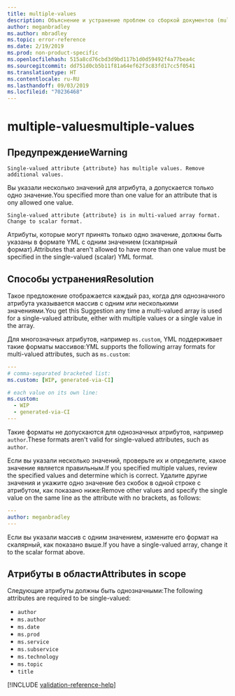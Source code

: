 ```yaml
---
title: multiple-values
description: Объяснение и устранение проблем со сборкой документов (multiple-values)
author: meganbradley
ms.author: mbradley
ms.topic: error-reference
ms.date: 2/19/2019
ms.prod: non-product-specific
ms.openlocfilehash: 515a8cd76cbd3d9bd117b1d0d59492f4a77bea4c
ms.sourcegitcommit: dd751d0cb5b11f81a64ef62f3c83fd17cc5f0541
ms.translationtype: HT
ms.contentlocale: ru-RU
ms.lasthandoff: 09/03/2019
ms.locfileid: "70236468"
---
```

# <a name="multiple-values"></a><span data-ttu-id="c7e41-103">multiple-values</span><span class="sxs-lookup"><span data-stu-id="c7e41-103">multiple-values</span></span>

## <a name="warning"></a><span data-ttu-id="c7e41-104">Предупреждение</span><span class="sxs-lookup"><span data-stu-id="c7e41-104">Warning</span></span>

`Single-valued attribute {attribute} has multiple values. Remove additional values.`

<span data-ttu-id="c7e41-105">Вы указали несколько значений для атрибута, а допускается только одно значение.</span><span class="sxs-lookup"><span data-stu-id="c7e41-105">You specified more than one value for an attribute that is ony allowed one value.</span></span>

`Single-valued attribute {attribute} is in multi-valued array format. Change to scalar format.`

<span data-ttu-id="c7e41-106">Атрибуты, которые могут принять только одно значение, должны быть указаны в формате YML с одним значением (скалярный формат).</span><span class="sxs-lookup"><span data-stu-id="c7e41-106">Attributes that aren't allowed to have more than one value must be specified in the single-valued (scalar) YML format.</span></span>

## <a name="resolution"></a><span data-ttu-id="c7e41-107">Способы устранения</span><span class="sxs-lookup"><span data-stu-id="c7e41-107">Resolution</span></span>

<span data-ttu-id="c7e41-108">Такое предложение отображается каждый раз, когда для однозначного атрибута указывается массив с одним или несколькими значениями.</span><span class="sxs-lookup"><span data-stu-id="c7e41-108">You get this Suggestion any time a multi-valued array is used for a single-valued attribute, either with multiple values or a single value in the array.</span></span>

<span data-ttu-id="c7e41-109">Для многозначных атрибутов, например `ms.custom`, YML поддерживает такие форматы массивов:</span><span class="sxs-lookup"><span data-stu-id="c7e41-109">YML supports the following array formats for multi-valued attributes, such as `ms.custom`:</span></span>

```yml
---
# comma-separated bracketed list:
ms.custom: [WIP, generated-via-CI]

# each value on its own line:
ms.custom:
  - WIP
  - generated-via-CI
---
```

<span data-ttu-id="c7e41-110">Такие форматы не допускаются для однозначных атрибутов, например `author`.</span><span class="sxs-lookup"><span data-stu-id="c7e41-110">These formats aren't valid for single-valued attributes, such as `author`.</span></span>

<span data-ttu-id="c7e41-111">Если вы указали несколько значений, проверьте их и определите, какое значение является правильным.</span><span class="sxs-lookup"><span data-stu-id="c7e41-111">If you specified multiple values, review the specified values and determine which is correct.</span></span> <span data-ttu-id="c7e41-112">Удалите другие значения и укажите одно значение без скобок в одной строке с атрибутом, как показано ниже:</span><span class="sxs-lookup"><span data-stu-id="c7e41-112">Remove other values and specify the single value on the same line as the attribute with no brackets, as follows:</span></span>

```yml
---
author: meganbradley
---
```

<span data-ttu-id="c7e41-113">Если вы указали массив с одним значением, измените его формат на скалярный, как показано выше.</span><span class="sxs-lookup"><span data-stu-id="c7e41-113">If you have a single-valued array, change it to the scalar format above.</span></span>

## <a name="attributes-in-scope"></a><span data-ttu-id="c7e41-114">Атрибуты в области</span><span class="sxs-lookup"><span data-stu-id="c7e41-114">Attributes in scope</span></span>

<span data-ttu-id="c7e41-115">Следующие атрибуты должны быть однозначными:</span><span class="sxs-lookup"><span data-stu-id="c7e41-115">The following attributes are required to be single-valued:</span></span>

- `author`
- `ms.author`
- `ms.date`
- `ms.prod`
- `ms.service`
- `ms.subservice`
- `ms.technology`
- `ms.topic`
- `title`

<!--make sure to add this file to your includes folder and verify the path-->
[!INCLUDE [validation-reference-help](includes/validation-reference-help.md)]
